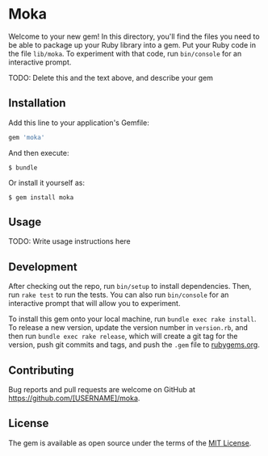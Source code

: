 # Moka

Welcome to your new gem! In this directory, you'll find the files you need to be able to package up your Ruby library into a gem. Put your Ruby code in the file `lib/moka`. To experiment with that code, run `bin/console` for an interactive prompt.

TODO: Delete this and the text above, and describe your gem

## Installation

Add this line to your application's Gemfile:

```ruby
gem 'moka'
```

And then execute:

    $ bundle

Or install it yourself as:

    $ gem install moka

## Usage

TODO: Write usage instructions here

## Development

After checking out the repo, run `bin/setup` to install dependencies. Then, run `rake test` to run the tests. You can also run `bin/console` for an interactive prompt that will allow you to experiment.

To install this gem onto your local machine, run `bundle exec rake install`. To release a new version, update the version number in `version.rb`, and then run `bundle exec rake release`, which will create a git tag for the version, push git commits and tags, and push the `.gem` file to [rubygems.org](https://rubygems.org).

## Contributing

Bug reports and pull requests are welcome on GitHub at https://github.com/[USERNAME]/moka.

## License

The gem is available as open source under the terms of the [MIT License](https://opensource.org/licenses/MIT).
